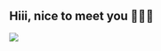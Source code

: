 ## Hiii, nice to meet you 👋👋👋

<p align="left">
 <img src="https://readme-typing-svg.herokuapp.com/?lines=My+name+is+Linh+Võ!&center=true&width=360&height=30">
</p>

<!--
**y2141-7991/y2141-7991** is a ✨ _special_ ✨ repository because its `README.md` (this file) appears on your GitHub profile.

Here are some ideas to get you started:

- 🔭 I’m currently working on ...
- 🌱 I’m currently learning ...
- 👯 I’m looking to collaborate on ...
- 🤔 I’m looking for help with ...
- 💬 Ask me about ...
- 📫 How to reach me: ...
- 😄 Pronouns: ...
- ⚡ Fun fact: ...
-->
